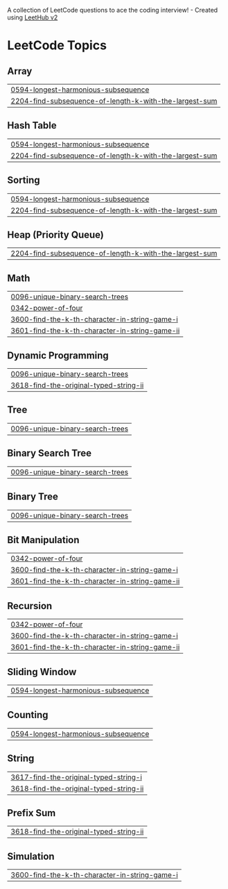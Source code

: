 A collection of LeetCode questions to ace the coding interview! - Created using [LeetHub v2](https://github.com/arunbhardwaj/LeetHub-2.0)
<!---LeetCode Topics Start-->
# LeetCode Topics
## Array
|  |
| ------- |
| [0594-longest-harmonious-subsequence](https://github.com/Dev-Bhardwaj123/LC-Questions/tree/master/0594-longest-harmonious-subsequence) |
| [2204-find-subsequence-of-length-k-with-the-largest-sum](https://github.com/Dev-Bhardwaj123/LC-Questions/tree/master/2204-find-subsequence-of-length-k-with-the-largest-sum) |
## Hash Table
|  |
| ------- |
| [0594-longest-harmonious-subsequence](https://github.com/Dev-Bhardwaj123/LC-Questions/tree/master/0594-longest-harmonious-subsequence) |
| [2204-find-subsequence-of-length-k-with-the-largest-sum](https://github.com/Dev-Bhardwaj123/LC-Questions/tree/master/2204-find-subsequence-of-length-k-with-the-largest-sum) |
## Sorting
|  |
| ------- |
| [0594-longest-harmonious-subsequence](https://github.com/Dev-Bhardwaj123/LC-Questions/tree/master/0594-longest-harmonious-subsequence) |
| [2204-find-subsequence-of-length-k-with-the-largest-sum](https://github.com/Dev-Bhardwaj123/LC-Questions/tree/master/2204-find-subsequence-of-length-k-with-the-largest-sum) |
## Heap (Priority Queue)
|  |
| ------- |
| [2204-find-subsequence-of-length-k-with-the-largest-sum](https://github.com/Dev-Bhardwaj123/LC-Questions/tree/master/2204-find-subsequence-of-length-k-with-the-largest-sum) |
## Math
|  |
| ------- |
| [0096-unique-binary-search-trees](https://github.com/Dev-Bhardwaj123/LC-Questions/tree/master/0096-unique-binary-search-trees) |
| [0342-power-of-four](https://github.com/Dev-Bhardwaj123/LC-Questions/tree/master/0342-power-of-four) |
| [3600-find-the-k-th-character-in-string-game-i](https://github.com/Dev-Bhardwaj123/LC-Questions/tree/master/3600-find-the-k-th-character-in-string-game-i) |
| [3601-find-the-k-th-character-in-string-game-ii](https://github.com/Dev-Bhardwaj123/LC-Questions/tree/master/3601-find-the-k-th-character-in-string-game-ii) |
## Dynamic Programming
|  |
| ------- |
| [0096-unique-binary-search-trees](https://github.com/Dev-Bhardwaj123/LC-Questions/tree/master/0096-unique-binary-search-trees) |
| [3618-find-the-original-typed-string-ii](https://github.com/Dev-Bhardwaj123/LC-Questions/tree/master/3618-find-the-original-typed-string-ii) |
## Tree
|  |
| ------- |
| [0096-unique-binary-search-trees](https://github.com/Dev-Bhardwaj123/LC-Questions/tree/master/0096-unique-binary-search-trees) |
## Binary Search Tree
|  |
| ------- |
| [0096-unique-binary-search-trees](https://github.com/Dev-Bhardwaj123/LC-Questions/tree/master/0096-unique-binary-search-trees) |
## Binary Tree
|  |
| ------- |
| [0096-unique-binary-search-trees](https://github.com/Dev-Bhardwaj123/LC-Questions/tree/master/0096-unique-binary-search-trees) |
## Bit Manipulation
|  |
| ------- |
| [0342-power-of-four](https://github.com/Dev-Bhardwaj123/LC-Questions/tree/master/0342-power-of-four) |
| [3600-find-the-k-th-character-in-string-game-i](https://github.com/Dev-Bhardwaj123/LC-Questions/tree/master/3600-find-the-k-th-character-in-string-game-i) |
| [3601-find-the-k-th-character-in-string-game-ii](https://github.com/Dev-Bhardwaj123/LC-Questions/tree/master/3601-find-the-k-th-character-in-string-game-ii) |
## Recursion
|  |
| ------- |
| [0342-power-of-four](https://github.com/Dev-Bhardwaj123/LC-Questions/tree/master/0342-power-of-four) |
| [3600-find-the-k-th-character-in-string-game-i](https://github.com/Dev-Bhardwaj123/LC-Questions/tree/master/3600-find-the-k-th-character-in-string-game-i) |
| [3601-find-the-k-th-character-in-string-game-ii](https://github.com/Dev-Bhardwaj123/LC-Questions/tree/master/3601-find-the-k-th-character-in-string-game-ii) |
## Sliding Window
|  |
| ------- |
| [0594-longest-harmonious-subsequence](https://github.com/Dev-Bhardwaj123/LC-Questions/tree/master/0594-longest-harmonious-subsequence) |
## Counting
|  |
| ------- |
| [0594-longest-harmonious-subsequence](https://github.com/Dev-Bhardwaj123/LC-Questions/tree/master/0594-longest-harmonious-subsequence) |
## String
|  |
| ------- |
| [3617-find-the-original-typed-string-i](https://github.com/Dev-Bhardwaj123/LC-Questions/tree/master/3617-find-the-original-typed-string-i) |
| [3618-find-the-original-typed-string-ii](https://github.com/Dev-Bhardwaj123/LC-Questions/tree/master/3618-find-the-original-typed-string-ii) |
## Prefix Sum
|  |
| ------- |
| [3618-find-the-original-typed-string-ii](https://github.com/Dev-Bhardwaj123/LC-Questions/tree/master/3618-find-the-original-typed-string-ii) |
## Simulation
|  |
| ------- |
| [3600-find-the-k-th-character-in-string-game-i](https://github.com/Dev-Bhardwaj123/LC-Questions/tree/master/3600-find-the-k-th-character-in-string-game-i) |
<!---LeetCode Topics End-->